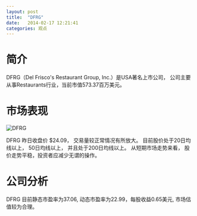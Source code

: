 ```yaml
---
layout: post
title:  "DFRG"
date:   2014-02-17 12:21:41
categories: 观点
---
```


# 简介
DFRG（Del Frisco's Restaurant Group, Inc.）是USA著名上市公司，
公司主要从事Restaurants行业，当前市值573.37百万美元。

# 市场表现

![DFRG](http://finviz.com/chart.ashx?t=DFRG&ty=c&ta=1&p=d&s=l)

DFRG 昨日收盘价 $24.09，
交易量较正常情况有所放大。
目前股价处于20日均线以上，
50日均线以上，
并且处于200日均线以上。
从短期市场走势来看，
股价走势平稳，投资者应减少无谓的操作。

# 公司分析
DFRG 目前静态市盈率为37.06, 动态市盈率为22.99，每股收益0.65美元,
市场估值较为合理。
